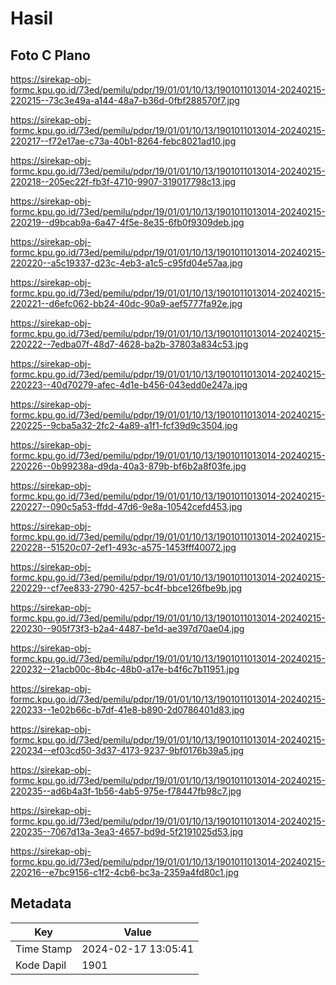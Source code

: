# Hasil

## Foto C Plano

https://sirekap-obj-formc.kpu.go.id/73ed/pemilu/pdpr/19/01/01/10/13/1901011013014-20240215-220215--73c3e49a-a144-48a7-b36d-0fbf288570f7.jpg

https://sirekap-obj-formc.kpu.go.id/73ed/pemilu/pdpr/19/01/01/10/13/1901011013014-20240215-220217--f72e17ae-c73a-40b1-8264-febc8021ad10.jpg

https://sirekap-obj-formc.kpu.go.id/73ed/pemilu/pdpr/19/01/01/10/13/1901011013014-20240215-220218--205ec22f-fb3f-4710-9907-319017798c13.jpg

https://sirekap-obj-formc.kpu.go.id/73ed/pemilu/pdpr/19/01/01/10/13/1901011013014-20240215-220219--d9bcab9a-6a47-4f5e-8e35-6fb0f9309deb.jpg

https://sirekap-obj-formc.kpu.go.id/73ed/pemilu/pdpr/19/01/01/10/13/1901011013014-20240215-220220--a5c19337-d23c-4eb3-a1c5-c95fd04e57aa.jpg

https://sirekap-obj-formc.kpu.go.id/73ed/pemilu/pdpr/19/01/01/10/13/1901011013014-20240215-220221--d6efc062-bb24-40dc-90a9-aef5777fa92e.jpg

https://sirekap-obj-formc.kpu.go.id/73ed/pemilu/pdpr/19/01/01/10/13/1901011013014-20240215-220222--7edba07f-48d7-4628-ba2b-37803a834c53.jpg

https://sirekap-obj-formc.kpu.go.id/73ed/pemilu/pdpr/19/01/01/10/13/1901011013014-20240215-220223--40d70279-afec-4d1e-b456-043edd0e247a.jpg

https://sirekap-obj-formc.kpu.go.id/73ed/pemilu/pdpr/19/01/01/10/13/1901011013014-20240215-220225--9cba5a32-2fc2-4a89-a1f1-fcf39d9c3504.jpg

https://sirekap-obj-formc.kpu.go.id/73ed/pemilu/pdpr/19/01/01/10/13/1901011013014-20240215-220226--0b99238a-d9da-40a3-879b-bf6b2a8f03fe.jpg

https://sirekap-obj-formc.kpu.go.id/73ed/pemilu/pdpr/19/01/01/10/13/1901011013014-20240215-220227--090c5a53-ffdd-47d6-9e8a-10542cefd453.jpg

https://sirekap-obj-formc.kpu.go.id/73ed/pemilu/pdpr/19/01/01/10/13/1901011013014-20240215-220228--51520c07-2ef1-493c-a575-1453fff40072.jpg

https://sirekap-obj-formc.kpu.go.id/73ed/pemilu/pdpr/19/01/01/10/13/1901011013014-20240215-220229--cf7ee833-2790-4257-bc4f-bbce126fbe9b.jpg

https://sirekap-obj-formc.kpu.go.id/73ed/pemilu/pdpr/19/01/01/10/13/1901011013014-20240215-220230--905f73f3-b2a4-4487-be1d-ae397d70ae04.jpg

https://sirekap-obj-formc.kpu.go.id/73ed/pemilu/pdpr/19/01/01/10/13/1901011013014-20240215-220232--21acb00c-8b4c-48b0-a17e-b4f6c7b11951.jpg

https://sirekap-obj-formc.kpu.go.id/73ed/pemilu/pdpr/19/01/01/10/13/1901011013014-20240215-220233--1e02b66c-b7df-41e8-b890-2d0786401d83.jpg

https://sirekap-obj-formc.kpu.go.id/73ed/pemilu/pdpr/19/01/01/10/13/1901011013014-20240215-220234--ef03cd50-3d37-4173-9237-9bf0176b39a5.jpg

https://sirekap-obj-formc.kpu.go.id/73ed/pemilu/pdpr/19/01/01/10/13/1901011013014-20240215-220235--ad6b4a3f-1b56-4ab5-975e-f78447fb98c7.jpg

https://sirekap-obj-formc.kpu.go.id/73ed/pemilu/pdpr/19/01/01/10/13/1901011013014-20240215-220235--7067d13a-3ea3-4657-bd9d-5f2191025d53.jpg

https://sirekap-obj-formc.kpu.go.id/73ed/pemilu/pdpr/19/01/01/10/13/1901011013014-20240215-220216--e7bc9156-c1f2-4cb6-bc3a-2359a4fd80c1.jpg


## Metadata

| Key        | Value               |
| ---------- | ------------------- |
| Time Stamp | 2024-02-17 13:05:41 |
| Kode Dapil | 1901                |




